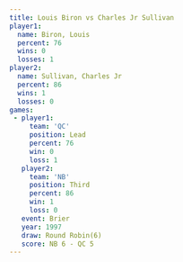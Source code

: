 ```yaml
---
title: Louis Biron vs Charles Jr Sullivan
player1:                    
  name: Biron, Louis        
  percent: 76               
  wins: 0                   
  losses: 1                 
player2:                    
  name: Sullivan, Charles Jr
  percent: 86               
  wins: 1                   
  losses: 0                 
games:
 - player1:        
     team: 'QC'    
     position: Lead
     percent: 76   
     win: 0        
     loss: 1       
   player2:         
     team: 'NB'     
     position: Third
     percent: 86    
     win: 1         
     loss: 0        
   event: Brier        
   year: 1997          
   draw: Round Robin(6)
   score: NB 6 - QC 5  
---
```

